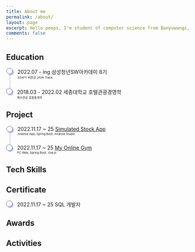 ```yaml
---
title: About me
permalink: /about/
layout: page
excerpt: Hello peeps, I'm student of computer science from Banyuwangi, living in Jogjakarta. This blog for documentation about my programming journey, running on jekyll, hosting on netlify and using my own simple theme.
comments: false
---
```


<head>
  <style> 
    .container ul, li {
      list-style: none;
      padding: 0;
    }
    .container li {
      padding-bottom: 1.5rem;
      border-left: 1px solid #abaaed;
      position: relative;
      padding-left: 20px;
      margin-left: 10px;
    }
    .container li:last-child {
      border: 0px;
      padding-bottom: 0;
    }
    .container li:before {
      content: '';
      width: 15px;
      height: 15px;
      background: white;
      border: 1px solid #4e5ed3;
      box-shadow: 3px 3px 0px #bab5f8;
      box-shadow: 3px 3px 0px #bab5f8;
      border-radius: 50%;
      position: absolute;
      left: -10px;
      top: 0px;
    }
    .container  p {
      font-size: 8px;
      margin: 0px;
    }
  </style>
</head>

## Education
<div class="container">
  <ul>
    <li>
      <div class="time">2022.07 - ing 삼성청년SW아카데미 8기</div>
      <p>SSAFY 비전공 JAVA Track</p>
    </li>
    <li>
      <div class="time">2018.03 - 2022.02 세종대학교 호텔관광경영학</div>
      <p>복수전공 응용통계학</p>
    </li>
  </ul>
</div>

## Project
<div class="container">
  <ul>
    <li>
      <div class="time">2022.11.17 ~ 25 <a href="/project/simulated-stock-app/">Simulated Stock App</a></div>
      <p>Android App, Spring Boot, Android Studio</p>
    </li>
    <li>
      <div class="time">2022.11.17 ~ 25 <a href="/project/my-online-gym/">My Online Gym</a></div>
      <p>PC Web, Spring Boot, Vue.js</p>
    </li>
  </ul>
</div>

## Tech Skills

## Certificate
<div class="container">
  <ul>
    <li>
      <div class="time">2022.11.17 ~ 25 SQL 개발자</div>
    </li>
  </ul>
</div>

## Awards

## Activities
